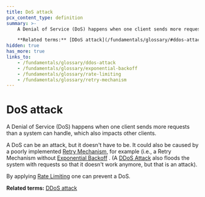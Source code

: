 ```yaml
---
title: DoS attack
pcx_content_type: definition
summary: >-
    A Denial of Service (DoS) happens when one client sends more requests than a system can handle, which also impacts other clients. A DoS can be an attack, but it doesn't have to be.<br><br>

    **Related terms:** [DDoS attack](/fundamentals/glossary/#ddos-attack)
hidden: true
has_more: true
links_to:
    - /fundamentals/glossary/ddos-attack
    - /fundamentals/glossary/exponential-backoff
    - /fundamentals/glossary/rate-limiting
    - /fundamentals/glossary/retry-mechanism
---
```


# DoS attack

A Denial of Service (DoS) happens when one client sends more requests than a system can handle, which also impacts other clients.

A DoS can be an attack, but it doesn't have to be. It could also be caused by a poorly implemented [Retry Mechanism](/fundamentals/glossary/retry-mechanism), for example (i.e., a Retry Mechanism without [Exponential Backoff](/fundamentals/glossary/exponential-backoff) . (A [DDoS Attack](/fundamentals/glossary/ddos-attack) also floods the system with requests so that it doesn't work anymore, but that is an attack).

By applying [Rate Limiting](/fundamentals/glossary/rate-limiting) one can prevent a DoS.

**Related terms:** [DDoS attack](/fundamentals/glossary/#ddos-attack)
